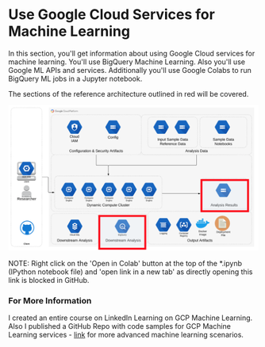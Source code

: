 # Use Google Cloud Services for Machine Learning


In this section, you'll get information about using Google Cloud services for machine learning.  You'll use BigQuery Machine Learning.  Also you'll use Google ML APIs and services.  Additionally you'll use Google Colabs to run BigQuery ML jobs in a Jupyter notebook.

The sections of the reference architecture outlined in red will be covered.

[![gcp-iam](/images/ml.png)]()

NOTE: Right click on the 'Open in Colab' button at the top of the *.ipynb (IPython notebook file) and 'open link in a new tab' as directly opening this link is blocked in GitHub.

### For More Information

I created an entire course on LinkedIn Learning on GCP Machine Learning.  Also I published a GitHub Repo with code samples for GCP Machine Learning services - [link](https://github.com/lynnlangit/gcp-ml) for more advanced machine learning scenarios.